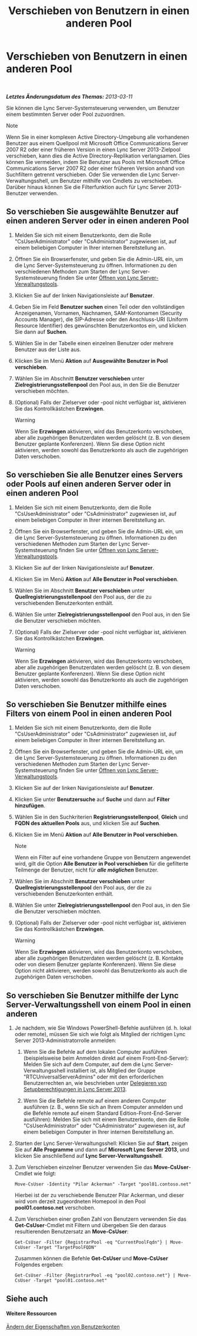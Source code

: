 ﻿---
title: Verschieben von Benutzern in einen anderen Pool
TOCTitle: Verschieben von Benutzern in einen anderen Pool
ms:assetid: e7b4968c-0e9d-4d56-b5f1-9edf0f7206f8
ms:mtpsurl: https://technet.microsoft.com/de-de/library/Gg182600(v=OCS.15)
ms:contentKeyID: 49295745
ms.date: 05/19/2016
mtps_version: v=OCS.15
ms.translationtype: HT
---

# Verschieben von Benutzern in einen anderen Pool

 

_**Letztes Änderungsdatum des Themas:** 2013-03-11_

Sie können die Lync Server-Systemsteuerung verwenden, um Benutzer einem bestimmten Server oder Pool zuzuordnen.


> [!NOTE]
> Wenn Sie in einer komplexen Active Directory-Umgebung alle vorhandenen Benutzer aus einem Quellpool mit Microsoft Office Communications Server 2007 R2 oder einer früheren Version in einen Lync Server 2013-Zielpool verschieben, kann dies die Active Directory-Replikation verlangsamen. Dies können Sie vermeiden, indem Sie Benutzer aus Pools mit Microsoft Office Communications Server 2007 R2 oder einer früheren Version anhand von Suchfiltern getrennt verschieben. Oder Sie verwenden die Lync Server-Verwaltungsshell, um Benutzer mithilfe von Cmdlets zu verschieben. Darüber hinaus können Sie die Filterfunktion auch für Lync Server 2013-Benutzer verwenden.



## So verschieben Sie ausgewählte Benutzer auf einen anderen Server oder in einen anderen Pool

1.  Melden Sie sich mit einem Benutzerkonto, dem die Rolle "CsUserAdministrator" oder "CsAdministrator" zugewiesen ist, auf einem beliebigen Computer in Ihrer internen Bereitstellung an.

2.  Öffnen Sie ein Browserfenster, und geben Sie die Admin-URL ein, um die Lync Server-Systemsteuerung zu öffnen. Informationen zu den verschiedenen Methoden zum Starten der Lync Server-Systemsteuerung finden Sie unter [Öffnen von Lync Server-Verwaltungstools](lync-server-2013-open-lync-server-administrative-tools.md).

3.  Klicken Sie auf der linken Navigationsleiste auf **Benutzer**.

4.  Geben Sie im Feld **Benutzer suchen** einen Teil oder den vollständigen Anzeigenamen, Vornamen, Nachnamen, SAM-Kontonamen (Security Accounts Manager), die SIP-Adresse oder den Anschluss-URI (Uniform Resource Identifier) des gewünschten Benutzerkontos ein, und klicken Sie dann auf **Suchen**.

5.  Wählen Sie in der Tabelle einen einzelnen Benutzer oder mehrere Benutzer aus der Liste aus.

6.  Klicken Sie im Menü **Aktion** auf **Ausgewählte Benutzer in Pool verschieben**.

7.  Wählen Sie im Abschnitt **Benutzer verschieben** unter **Zielregistrierungsstellenpool** den Pool aus, in den Sie die Benutzer verschieben möchten.

8.  (Optional) Falls der Zielserver oder -pool nicht verfügbar ist, aktivieren Sie das Kontrollkästchen **Erzwingen**.
    

    > [!WARNING]
    > Wenn Sie <STRONG>Erzwingen</STRONG> aktivieren, wird das Benutzerkonto verschoben, aber alle zugehörigen Benutzerdaten werden gelöscht (z.&nbsp;B. von diesem Benutzer geplante Konferenzen). Wenn Sie diese Option nicht aktivieren, werden sowohl das Benutzerkonto als auch die zugehörigen Daten verschoben.



## So verschieben Sie alle Benutzer eines Servers oder Pools auf einen anderen Server oder in einen anderen Pool

1.  Melden Sie sich mit einem Benutzerkonto, dem die Rolle "CsUserAdministrator" oder "CsAdministrator" zugewiesen ist, auf einem beliebigen Computer in Ihrer internen Bereitstellung an.

2.  Öffnen Sie ein Browserfenster, und geben Sie die Admin-URL ein, um die Lync Server-Systemsteuerung zu öffnen. Informationen zu den verschiedenen Methoden zum Starten der Lync Server-Systemsteuerung finden Sie unter [Öffnen von Lync Server-Verwaltungstools](lync-server-2013-open-lync-server-administrative-tools.md).

3.  Klicken Sie auf der linken Navigationsleiste auf **Benutzer**.

4.  Klicken Sie im Menü **Aktion** auf **Alle Benutzer in Pool verschieben**.

5.  Wählen Sie im Abschnitt **Benutzer verschieben** unter **Quellregistrierungsstellenpool** den Pool aus, der die zu verschiebenden Benutzerkonten enthält.

6.  Wählen Sie unter **Zielregistrierungsstellenpool** den Pool aus, in den Sie die Benutzer verschieben möchten.

7.  (Optional) Falls der Zielserver oder -pool nicht verfügbar ist, aktivieren Sie das Kontrollkästchen **Erzwingen**.
    

    > [!WARNING]
    > Wenn Sie <STRONG>Erzwingen</STRONG> aktivieren, wird das Benutzerkonto verschoben, aber alle zugehörigen Benutzerdaten werden gelöscht (z.&nbsp;B. von diesem Benutzer geplante Konferenzen). Wenn Sie diese Option nicht aktivieren, werden sowohl das Benutzerkonto als auch die zugehörigen Daten verschoben.



## So verschieben Sie Benutzer mithilfe eines Filters von einem Pool in einen anderen Pool

1.  Melden Sie sich mit einem Benutzerkonto, dem die Rolle "CsUserAdministrator" oder "CsAdministrator" zugewiesen ist, auf einem beliebigen Computer in Ihrer internen Bereitstellung an.

2.  Öffnen Sie ein Browserfenster, und geben Sie die Admin-URL ein, um die Lync Server-Systemsteuerung zu öffnen. Informationen zu den verschiedenen Methoden zum Starten der Lync Server-Systemsteuerung finden Sie unter [Öffnen von Lync Server-Verwaltungstools](lync-server-2013-open-lync-server-administrative-tools.md).

3.  Klicken Sie auf der linken Navigationsleiste auf **Benutzer**.

4.  Klicken Sie unter **Benutzersuche** auf **Suche** und dann auf **Filter hinzufügen**.

5.  Wählen Sie in den Suchkriterien **Registrierungsstellenpool**, **Gleich** und **FQDN des aktuellen Pools** aus, und klicken Sie auf **Suchen**.

6.  Klicken Sie im Menü **Aktion** auf **Alle Benutzer in Pool verschieben**.
    

    > [!NOTE]
    > Wenn ein Filter auf eine vorhandene Gruppe von Benutzern angewendet wird, gilt die Option <STRONG>Alle Benutzer in Pool verschieben</STRONG> für die gefilterte Teilmenge der Benutzer, nicht für <STRONG><EM>alle möglichen</EM></STRONG> Benutzer.



7.  Wählen Sie im Abschnitt **Benutzer verschieben** unter **Quellregistrierungsstellenpool** den Pool aus, der die zu verschiebenden Benutzerkonten enthält.

8.  Wählen Sie unter **Zielregistrierungsstellenpool** den Pool aus, in den Sie die Benutzer verschieben möchten.

9.  (Optional) Falls der Zielserver oder -pool nicht verfügbar ist, aktivieren Sie das Kontrollkästchen **Erzwingen**.
    

    > [!WARNING]
    > Wenn Sie <STRONG>Erzwingen</STRONG> aktivieren, wird das Benutzerkonto verschoben, aber alle zugehörigen Benutzerdaten werden gelöscht (z.&nbsp;B. Kontakte oder von diesem Benutzer geplante Konferenzen). Wenn Sie diese Option nicht aktivieren, werden sowohl das Benutzerkonto als auch die zugehörigen Daten verschoben.



## So verschieben Sie Benutzer mithilfe der Lync Server-Verwaltungsshell von einem Pool in einen anderen

1.  Je nachdem, wie Sie Windows PowerShell-Befehle ausführen (d. h. lokal oder remote), müssen Sie sich wie folgt als Mitglied der richtigen Lync Server 2013-Administratorrolle anmelden:
    
    1.  Wenn Sie die Befehle auf dem lokalen Computer ausführen (beispielsweise beim Anmelden direkt auf einem Front-End-Server): Melden Sie sich auf dem Computer, auf dem die Lync Server-Verwaltungsshell installiert ist, als Mitglied der Gruppe "RTCUniversalServerAdmins" oder mit den erforderlichen Benutzerrechten an, wie beschrieben unter [Delegieren von Setupberechtigungen in Lync Server 2013](lync-server-2013-delegate-setup-permissions.md).
    
    2.  Wenn Sie die Befehle remote auf einem anderen Computer ausführen (z. B., wenn Sie sich an Ihrem Computer anmelden und die Befehle remote auf einem Standard Edition-Front-End-Server ausführen): Melden Sie sich mit einem Benutzerkonto, dem die Rolle "CsUserAdministrator" oder "CsAdministrator" zugewiesen ist, auf einem beliebigen Computer in Ihrer internen Bereitstellung an.

2.  Starten der Lync Server-Verwaltungsshell: Klicken Sie auf **Start**, zeigen Sie auf **Alle Programme** und dann auf **Microsoft Lync Server 2013**, und klicken Sie anschließend auf **Lync Server-Verwaltungsshell**.

3.  Zum Verschieben einzelner Benutzer verwenden Sie das **Move-CsUser**-Cmdlet wie folgt:
    
        Move-CsUser -Identity "Pilar Ackerman" -Target "pool01.contoso.net"
    
    Hierbei ist der zu verschiebende Benutzer Pilar Ackerman, und dieser wird vom derzeit zugeordneten Homepool in den Pool **pool01.contoso.net** verschoben.

4.  Zum Verschieben einer großen Zahl von Benutzern verwenden Sie das **Get-CsUser**-Cmdlet mit Filtern und übergeben Sie den daraus resultierenden Benutzersatz an **Move-CsUser**:
    
        Get-CsUser -Filter {RegistrarPool -eq "CurrentPoolFqdn"} | Move-CsUser -Target "TargetPoolFQDN"
    
    Zusammen können die Befehle **Get-CsUser** und **Move-CsUser** Folgendes ergeben:
    
        Get-CsUser -Filter {RegistrarPool -eq "pool02.contoso.net"} | Move-CsUser -Target "pool01.contoso.net"

## Siehe auch

#### Weitere Ressourcen

[Ändern der Eigenschaften von Benutzerkonten](lync-server-2013-modifying-user-account-properties.md)


